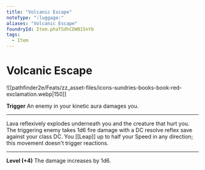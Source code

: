 ```yaml
---
title: "Volcanic Escape"
noteType: ":luggage:"
aliases: "Volcanic Escape"
foundryId: Item.phaTSdhCDWB15nYb
tags:
  - Item
---
```


# Volcanic Escape
![[pathfinder2e/Feats/zz_asset-files/icons-sundries-books-book-red-exclamation.webp|150]]

**Trigger** An enemy in your kinetic aura damages you.

* * *

Lava reflexively explodes underneath you and the creature that hurt you. The triggering enemy takes 1d6 fire  damage with a DC resolve reflex save against your class DC. You [[Leap]] up to half your Speed in any direction; this movement doesn't trigger reactions.

* * *

**Level (+4)** The damage increases by 1d6.
